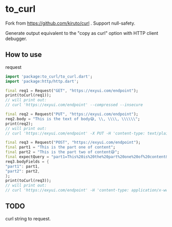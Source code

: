 # to_curl

Fork from https://github.com/kiruto/curl . Support null-safety.

Generate output equivalent to the "copy as curl" option with HTTP client debugger.

## How to use

request

```dart
import 'package:to_curl/to_curl.dart';
import 'package:http/http.dart';

final req1 = Request("GET", "https://exyui.com/endpoint");
print(toCurl(req1));
// will print out:
// curl 'https://exyui.com/endpoint' --compressed --insecure

final req2 = Request("PUT", "https://exyui.com/endpoint");
req2.body = "This is the text of body😅, \\, \\\\, \\\\\\";
print(req2);
// will print out:
// curl 'https://exyui.com/endpoint' -X PUT -H 'content-type: text/plain; charset=utf-8' --data-binary \$'This is the text of body\\ud83d\\ude05, \\, \\\\, \\\\\\' --compressed --insecure

final req3 = Request("POST", "https://exyui.com/endpoint");
final part1 = "This is the part one of content";
final part2 = "This is the part two of content😅";
final expectQuery = "part1=This%20is%20the%20part%20one%20of%20content&part2=This%20is%20the%20part%20two%20of%20content%F0%9F%98%85";
req3.bodyFields = {
"part1": part1,
"part2": part2,
};
print(toCurl(req3));
// will print out:
// curl 'https://exyui.com/endpoint' -H 'content-type: application/x-www-form-urlencoded; charset=utf-8' --data 'part1=This%20is%20the%20part%20one%20of%20content&part2=This%20is%20the%20part%20two%20of%20content%F0%9F%98%85' --compressed --insecure
```

## TODO

curl string to request.
